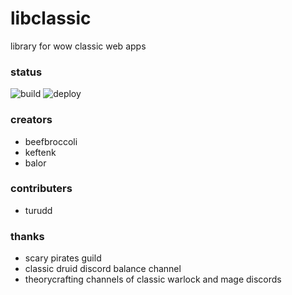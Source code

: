 # libclassic

library for wow classic web apps

### status

![build](https://github.com/ultrabis/libclassic/workflows/build/badge.svg) ![deploy](https://github.com/ultrabis/libclassic/workflows/deploy/badge.svg)

### creators

  - beefbroccoli
  - keftenk
  - balor

### contributers

 - turudd

### thanks 

 - scary pirates guild
 - classic druid discord balance channel
 - theorycrafting channels of classic warlock and mage discords
